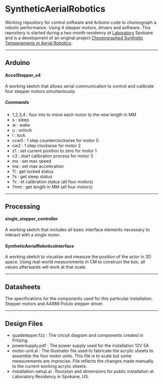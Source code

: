 # SyntheticAerialRobotics #

Working repository for control software and Arduino code to choreograph a robotic performance. Using 4 stepper motors, drivers and software. This repository is started during a two month residency at [Laboratory](http://laboratoryspokane.com) Spokane and is a development of an original project [Choreographed Synthetic Temperaments in Aerial Robotics](http://lukesturgeon.co.uk/Choreographed-Synthetic-Temperaments-in-Aerial-Robotics).

---

## Arduino ##

#### AccelStepper_x4
A working sketch that allows serial communication to control and calibrate four stepper motors simultaniously.

##### Commands
- 1,2,3,4 : four ints to move each motor to the new length in MM
- s : sleep
- w : wake
- u : unlock
- l : lock
- ccw0 : 1 step counterclockwise for motor 0
- cw2 : 1 step clockwise for motor 2
- z1 : set current position to zero for motor 1
- c3 : start calibration process for motor 3
- ms : set max speed
- ma : set max acceleration
- ?l : get locked status
- ?s : get sleep status
- ?c : et calibration status (all four motors)
- ?mm : get length in MM (all four motors)

---

## Processing ##

#### single_stepper_controller
A working sketch that includes all basic interface elements necessary to interact with a single motor.

#### SyntheticAerialRoboticsInterface
A working sketch to visualise and measure the position of the actor in 3D space. Using real-world measurements in CM to construct the box, all values afterwards will work at that scale.

---

## Datasheets ##

The specifications for the components used for this particular installation. Stepper motors and A4988 Polulo stepper driver.

---

## Design Files ##

- quadstepper.fzz : The circuit diagram and components created in Fritzing.
- powersupply.pdf : The power supply used for the installation 12V 5A
- motor-unit.ai : The illustrator file used to fabricate the acrylic sheets to assemble the four motor units. This file is to scale but some measurements are imprecise. File reflects the changes made manually to the current working acrylic sheets.
- installation-setup.ai : floorplan and dimensions for public installation at Laboratory Residency in Spokane, US.